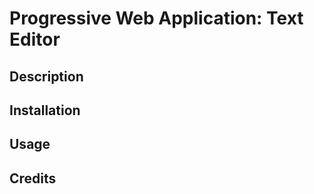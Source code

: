 # Progressive Web Application: Text Editor


## Description



## Installation

  

## Usage




## Credits

           



